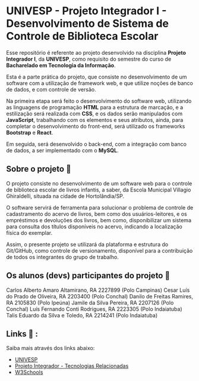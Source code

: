 # UNIVESP - Projeto Integrador I - Desenvolvimento de Sistema de Controle de Biblioteca Escolar 

Esse repositório é referente ao projeto desenvolvido na disciplina <b>Projeto Integrador I</b>, da <b>UNIVESP</b>, como requisito do semestre do curso de <b>Bacharelado em Tecnologia da Informação</b>.

Esta é a parte prática do projeto, que consiste no desenvolvimento de um software com a utilização de framework web, e que utilize noções de banco de dados, e com controle de versão.

Na primeira etapa será feito o desenvolvimento do software web, utilizando as linguagens de programação  <b>HTML</b> para a estrutura de marcação, e a estilização será realizada com <b>CSS</b>, e os dados serão manipulados com <b>JavaScript</b>, trabalhando com os elementos e seus atributos, ainda, para completar o desenvolvimento do front-end, será utilizado os frameworks <b>Bootstrap</b> e <b>React</b>.

Em seguida, será desenvolvido o back-end, com a integração com banco de dados, a ser implementado com o <b>MySQL</b>.

## Sobre o projeto 🔎

O projeto consiste no desenvolvimento de um software web para o controle de biblioteca escolar de livros infantis, a saber, da Escola Municipal Villagio Ghiraldelli, situada na cidade de Hortolândia/SP.

O software servirá de ferramenta para solucionar o problema de controle de cadastramento do acervo de livros, bem como dos usuários-leitores, e os empréstimos e devoluções dos livros, bem como, disponibilizar um sistema para consulta dos títulos disponíveis no acervo, indicando a localização física do exemplar.

Assim, o presente projeto se utilizará da plataforma e estrutura do Git/GitHub, como controle de versionamento, disponível para a contribuição de todos os integrantes do grupo de trabalho.


## Os alunos (devs) participantes do projeto 👀

Carlos Alberto Amaro Altamirano, RA 2227899 (Polo Campinas)
Cesar Luís do Prado de Oliveira, RA 2203400 (Polo Conchal)
Danilo de Freitas Ramires, RA 2105830 (Polo Ipeúna)
Jamile da Silva Pereira, RA 2207126 (Polo Conchal)
Luís Fernando Conti Rodrigues, RA 2223305 (Polo Indaiatuba)
Talis Eduardo da Silva e Toledo, RA 2214241 (Polo Indaiatuba)


## Links 📒 :

<p>Saiba mais através dos links abaixo:</p>   

- [UNIVESP](https://univesp.br/)
- [Projeto Integrador - Tecnologias Relacionadas](https://youtu.be/ulJPJwm523U)
- [W3Schools](https://www.w3schools.com/)
